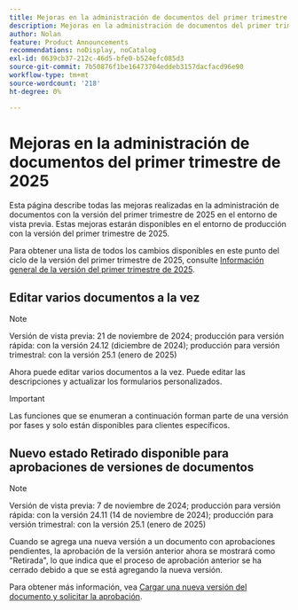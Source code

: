 ```yaml
---
title: Mejoras en la administración de documentos del primer trimestre de 2025
description: Mejoras en la administración de documentos del primer trimestre de 2025
author: Nolan
feature: Product Announcements
recommendations: noDisplay, noCatalog
exl-id: 0639cb37-212c-46d5-bfe0-b524efc085d3
source-git-commit: 7b50876f1be16473704eddeb3157dacfacd96e90
workflow-type: tm+mt
source-wordcount: '218'
ht-degree: 0%

---
```


# Mejoras en la administración de documentos del primer trimestre de 2025

Esta página describe todas las mejoras realizadas en la administración de documentos con la versión del primer trimestre de 2025 en el entorno de vista previa. Estas mejoras estarán disponibles en el entorno de producción con la versión del primer trimestre de 2025.

Para obtener una lista de todos los cambios disponibles en este punto del ciclo de la versión del primer trimestre de 2025, consulte [Información general de la versión del primer trimestre de 2025](/help/quicksilver/product-announcements/product-releases/25-q1-release-activity/25-q1-release-overview.md).

## Editar varios documentos a la vez

>[!NOTE]
>
>Versión de vista previa: 21 de noviembre de 2024; producción para versión rápida: con la versión 24.12 (diciembre de 2024); producción para versión trimestral: con la versión 25.1 (enero de 2025)

Ahora puede editar varios documentos a la vez. Puede editar las descripciones y actualizar los formularios personalizados.

<!--For more information, see [Edit documents in bulk](/help/quicksilver/documents/managing-documents/bulk-edit-documents.md).-->

>[!IMPORTANT]
>
>Las funciones que se enumeran a continuación forman parte de una versión por fases y solo están disponibles para clientes específicos.

## Nuevo estado Retirado disponible para aprobaciones de versiones de documentos

>[!NOTE]
>
>Versión de vista previa: 7 de noviembre de 2024; producción para versión rápida: con la versión 24.11 (14 de noviembre de 2024); producción para versión trimestral: con la versión 25.1 (enero de 2025)

Cuando se agrega una nueva versión a un documento con aprobaciones pendientes, la aprobación de la versión anterior ahora se mostrará como &quot;Retirada&quot;, lo que indica que el proceso de aprobación anterior se ha cerrado debido a que se está agregando la nueva versión.

Para obtener más información, vea [Cargar una nueva versión del documento y solicitar la aprobación](/help/quicksilver/review-and-approve-work/document-reviews-and-approvals/manage-document-approvals/upload-new-doc-version.md).
